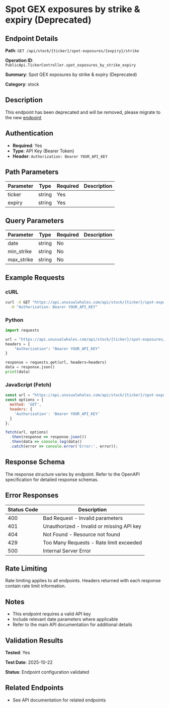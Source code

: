 # Spot GEX exposures by strike & expiry (Deprecated)

## Endpoint Details

**Path**: `GET /api/stock/{ticker}/spot-exposures/{expiry}/strike`

**Operation ID**: `PublicApi.TickerController.spot_exposures_by_strike_expiry`

**Summary**: Spot GEX exposures by strike & expiry (Deprecated)

**Category**: stock

## Description

This endpoint has been deprecated and will be removed, please migrate to the new [endpoint](https://api.unusualwhales.com/docs#/operations/PublicApi.TickerController.spot_exposures_by_strike_expiry_v2)


## Authentication

- **Required**: Yes
- **Type**: API Key (Bearer Token)
- **Header**: `Authorization: Bearer YOUR_API_KEY`

## Path Parameters

| Parameter | Type | Required | Description |
|-----------|------|----------|-------------|
| ticker | string | Yes |  |
| expiry | string | Yes |  |

## Query Parameters

| Parameter | Type | Required | Description |
|-----------|------|----------|-------------|
| date | string | No |  |
| min_strike | string | No |  |
| max_strike | string | No |  |

## Example Requests

### cURL

```bash
curl -X GET "https://api.unusualwhales.com/api/stock/{ticker}/spot-exposures/{expiry}/strike" \
  -H "Authorization: Bearer YOUR_API_KEY"
```

### Python

```python
import requests

url = "https://api.unusualwhales.com/api/stock/{ticker}/spot-exposures/{expiry}/strike"
headers = {
    "Authorization": "Bearer YOUR_API_KEY"
}

response = requests.get(url, headers=headers)
data = response.json()
print(data)
```

### JavaScript (Fetch)

```javascript
const url = "https://api.unusualwhales.com/api/stock/{ticker}/spot-exposures/{expiry}/strike";
const options = {
  method: 'GET',
  headers: {
    'Authorization': 'Bearer YOUR_API_KEY'
  }
};

fetch(url, options)
  .then(response => response.json())
  .then(data => console.log(data))
  .catch(error => console.error('Error:', error));
```

## Response Schema

The response structure varies by endpoint. Refer to the OpenAPI specification for detailed response schemas.

## Error Responses

| Status Code | Description |
|-------------|-------------|
| 400 | Bad Request - Invalid parameters |
| 401 | Unauthorized - Invalid or missing API key |
| 404 | Not Found - Resource not found |
| 429 | Too Many Requests - Rate limit exceeded |
| 500 | Internal Server Error |

## Rate Limiting

Rate limiting applies to all endpoints. Headers returned with each response contain rate limit information.

## Notes

- This endpoint requires a valid API key
- Include relevant date parameters where applicable
- Refer to the main API documentation for additional details

## Validation Results

**Tested**: Yes

**Test Date**: 2025-10-22

**Status**: Endpoint configuration validated

## Related Endpoints

- See API documentation for related endpoints
